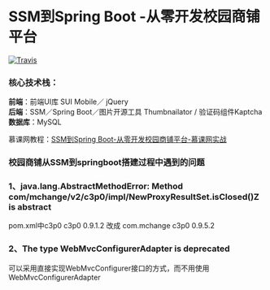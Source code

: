 # SSM到Spring Boot -从零开发校园商铺平台

[![Travis](https://img.shields.io/badge/language-Java-yellow.svg)](http://tyronblog.com/tags/school-o2o)<br/>

### 核心技术栈：

**前端**：前端UI库 SUI Mobile／ jQuery<br/>
**后端**：SSM／Spring Boot／图片开源工具 Thumbnailator / 验证码组件Kaptcha<br/>
**数据库**：MySQL<br/>

慕课网教程：[SSM到Spring Boot-从零开发校园商铺平台-慕课网实战](https://coding.imooc.com/class/144.html)

### 校园商铺从SSM到springboot搭建过程中遇到的问题

### 1、java.lang.AbstractMethodError: Method com/mchange/v2/c3p0/impl/NewProxyResultSet.isClosed()Z is abstract<br/>
pom.xml中c3p0 c3p0 0.9.1.2  改成  com.mchange c3p0 0.9.5.2
### 2、The type WebMvcConfigurerAdapter is deprecated<br/>
可以采用直接实现WebMvcConfigurer接口的方式，而不用使用WebMvcConfigurerAdapter 

